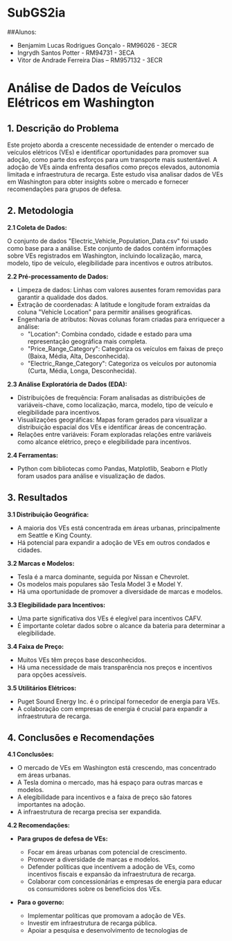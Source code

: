 # SubGS2ia
##Alunos:

- Benjamim Lucas Rodrigues Gonçalo - RM96026 - 3ECR
- Ingrydh Santos Potter - RM94731 - 3ECA
- Vitor de Andrade Ferreira Dias – RM957132 - 3ECR


# Análise de Dados de Veículos Elétricos em Washington

## 1. Descrição do Problema

Este projeto aborda a crescente necessidade de entender o mercado de veículos elétricos (VEs) e identificar oportunidades para promover sua adoção, como parte dos esforços para um transporte mais sustentável. A adoção de VEs ainda enfrenta desafios como preços elevados, autonomia limitada e infraestrutura de recarga. Este estudo visa analisar dados de VEs em Washington para obter insights sobre o mercado e fornecer recomendações para grupos de defesa.

## 2. Metodologia

**2.1 Coleta de Dados:**

O conjunto de dados "Electric_Vehicle_Population_Data.csv" foi usado como base para a análise. Este conjunto de dados contém informações sobre VEs registrados em Washington, incluindo localização, marca, modelo, tipo de veículo, elegibilidade para incentivos e outros atributos.

**2.2 Pré-processamento de Dados:**

- Limpeza de dados: Linhas com valores ausentes foram removidas para garantir a qualidade dos dados.
- Extração de coordenadas: A latitude e longitude foram extraídas da coluna "Vehicle Location" para permitir análises geográficas.
- Engenharia de atributos: Novas colunas foram criadas para enriquecer a análise:
    - "Location": Combina condado, cidade e estado para uma representação geográfica mais completa.
    - "Price_Range_Category": Categoriza os veículos em faixas de preço (Baixa, Média, Alta, Desconhecida).
    - "Electric_Range_Category": Categoriza os veículos por autonomia (Curta, Média, Longa, Desconhecida).

**2.3 Análise Exploratória de Dados (EDA):**

- Distribuições de frequência: Foram analisadas as distribuições de variáveis-chave, como localização, marca, modelo, tipo de veículo e elegibilidade para incentivos.
- Visualizações geográficas: Mapas foram gerados para visualizar a distribuição espacial dos VEs e identificar áreas de concentração.
- Relações entre variáveis: Foram exploradas relações entre variáveis como alcance elétrico, preço e elegibilidade para incentivos.

**2.4 Ferramentas:**

- Python com bibliotecas como Pandas, Matplotlib, Seaborn e Plotly foram usados para análise e visualização de dados.

## 3. Resultados

**3.1 Distribuição Geográfica:**

- A maioria dos VEs está concentrada em áreas urbanas, principalmente em Seattle e King County.
- Há potencial para expandir a adoção de VEs em outros condados e cidades.

**3.2 Marcas e Modelos:**

- Tesla é a marca dominante, seguida por Nissan e Chevrolet.
- Os modelos mais populares são Tesla Model 3 e Model Y.
- Há uma oportunidade de promover a diversidade de marcas e modelos.

**3.3 Elegibilidade para Incentivos:**

- Uma parte significativa dos VEs é elegível para incentivos CAFV.
- É importante coletar dados sobre o alcance da bateria para determinar a elegibilidade.

**3.4 Faixa de Preço:**

- Muitos VEs têm preços base desconhecidos.
- Há uma necessidade de mais transparência nos preços e incentivos para opções acessíveis.

**3.5 Utilitários Elétricos:**

- Puget Sound Energy Inc. é o principal fornecedor de energia para VEs.
- A colaboração com empresas de energia é crucial para expandir a infraestrutura de recarga.


## 4. Conclusões e Recomendações

**4.1 Conclusões:**

- O mercado de VEs em Washington está crescendo, mas concentrado em áreas urbanas.
- A Tesla domina o mercado, mas há espaço para outras marcas e modelos.
- A elegibilidade para incentivos e a faixa de preço são fatores importantes na adoção.
- A infraestrutura de recarga precisa ser expandida.

**4.2 Recomendações:**

- **Para grupos de defesa de VEs:**
    - Focar em áreas urbanas com potencial de crescimento.
    - Promover a diversidade de marcas e modelos.
    - Defender políticas que incentivem a adoção de VEs, como incentivos fiscais e expansão da infraestrutura de recarga.
    - Colaborar com concessionárias e empresas de energia para educar os consumidores sobre os benefícios dos VEs.

- **Para o governo:**
    - Implementar políticas que promovam a adoção de VEs.
    - Investir em infraestrutura de recarga pública.
    - Apoiar a pesquisa e desenvolvimento de tecnologias de
